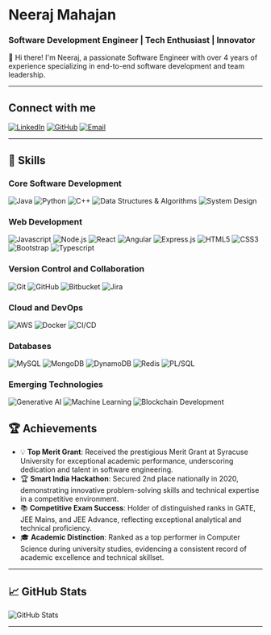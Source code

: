 # Neeraj Mahajan

### Software Development Engineer | Tech Enthusiast | Innovator

👋 Hi there! I'm Neeraj, a passionate Software Engineer with over 4 years of experience specializing in end-to-end software development and team leadership.

---

## Connect with me
[![LinkedIn](https://img.shields.io/badge/-LinkedIn-blue?style=flat-square&logo=LinkedIn&logoColor=white)](https://linkedin.com/in/neeraj-mahajan-pro)
[![GitHub](https://img.shields.io/badge/-GitHub-181717?style=flat-square&logo=github)](https://github.com/nm24781-cyber)
[![Email](https://img.shields.io/badge/-Email-red?style=flat-square&logo=Gmail&logoColor=white)](mailto:nm24781@gmail.com)

---

## 🚀 Skills

### Core Software Development
![Java](https://img.shields.io/badge/Java-ED8B00?style=flat-square&logo=java&logoColor=white)
![Python](https://img.shields.io/badge/Python-3776AB?style=flat-square&logo=python&logoColor=white)
![C++](https://img.shields.io/badge/C++-00599C?style=flat-square&logo=cplusplus&logoColor=white)
![Data Structures & Algorithms](https://img.shields.io/badge/Data_Structures_and_Algorithms-FFA116?style=flat-square)
![System Design](https://img.shields.io/badge/System_Design-4285F4?style=flat-square&logo=system-design&logoColor=white)

### Web Development
![Javascript](https://img.shields.io/badge/Javascript-F7DF1E?style=flat-square&logo=javascript&logoColor=black)
![Node.js](https://img.shields.io/badge/Node.js-339933?style=flat-square&logo=node.js&logoColor=white)
![React](https://img.shields.io/badge/React-20232A?style=flat-square&logo=react&logoColor=61DAFB)
![Angular](https://img.shields.io/badge/Angular-DD0031?style=flat-square&logo=angular&logoColor=white)
![Express.js](https://img.shields.io/badge/Express.js-000000?style=flat-square&logo=express&logoColor=white)
![HTML5](https://img.shields.io/badge/HTML5-E34F26?style=flat-square&logo=html5&logoColor=white)
![CSS3](https://img.shields.io/badge/CSS3-1572B6?style=flat-square&logo=css3&logoColor=white)
![Bootstrap](https://img.shields.io/badge/Bootstrap-7952B3?style=flat-square&logo=bootstrap&logoColor=white)
![Typescript](https://img.shields.io/badge/Typescript-3178C6?style=flat-square&logo=typescript&logoColor=white)

### Version Control and Collaboration
![Git](https://img.shields.io/badge/Git-F05032?style=flat-square&logo=git&logoColor=white)
![GitHub](https://img.shields.io/badge/GitHub-100000?style=flat-square&logo=github&logoColor=white)
![Bitbucket](https://img.shields.io/badge/Bitbucket-0052CC?style=flat-square&logo=bitbucket&logoColor=white)
![Jira](https://img.shields.io/badge/Jira-0052CC?style=flat-square&logo=jira&logoColor=white)

### Cloud and DevOps
![AWS](https://img.shields.io/badge/AWS-232F3E?style=flat-square&logo=amazon-aws&logoColor=white)
![Docker](https://img.shields.io/badge/Docker-2496ED?style=flat-square&logo=docker&logoColor=white)
![CI/CD](https://img.shields.io/badge/CI/CD-2088FF?style=flat-square&logo=gitlab&logoColor=white)

### Databases
![MySQL](https://img.shields.io/badge/MySQL-4479A1?style=flat-square&logo=mysql&logoColor=white)
![MongoDB](https://img.shields.io/badge/MongoDB-47A248?style=flat-square&logo=mongodb&logoColor=white)
![DynamoDB](https://img.shields.io/badge/DynamoDB-4053D6?style=flat-square&logo=amazon-dynamodb&logoColor=white)
![Redis](https://img.shields.io/badge/Redis-DC382D?style=flat-square&logo=redis&logoColor=white)
![PL/SQL](https://img.shields.io/badge/PL_SQL-F80000?style=flat-square&logo=oracle&logoColor=white)

### Emerging Technologies
![Generative AI](https://img.shields.io/badge/Generative%20AI-7B1FA2?style=flat-square&logo=artificial-intelligence&logoColor=white)
![Machine Learning](https://img.shields.io/badge/Machine_Learning-FF6F00?style=flat-square&logo=tensorflow&logoColor=white)
![Blockchain Development](https://img.shields.io/badge/Blockchain_Development-121D33?style=flat-square&logo=blockchain&logoColor=white)

## 🏆 Achievements

- 💡 **Top Merit Grant**: Received the prestigious Merit Grant at Syracuse University for exceptional academic performance, underscoring dedication and talent in software engineering.
- 🏆 **Smart India Hackathon**: Secured 2nd place nationally in 2020, demonstrating innovative problem-solving skills and technical expertise in a competitive environment.
- 📚 **Competitive Exam Success**: Holder of distinguished ranks in GATE, JEE Mains, and JEE Advance, reflecting exceptional analytical and technical proficiency.
- 🎓 **Academic Distinction**: Ranked as a top performer in Computer Science during university studies, evidencing a consistent record of academic excellence and technical skillset.

---

## 📈 GitHub Stats

![GitHub Stats](https://github-readme-streak-stats.herokuapp.com/?user=nm24781-cyber&theme=dark&date_format=M%20j%5B%2C%20Y%5D)

---
